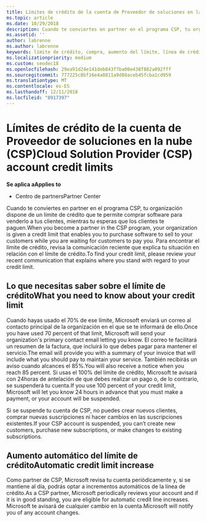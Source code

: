 ```yaml
---
title: Límites de crédito de la cuenta de Proveedor de soluciones en la nube (CSP) | Centro de partners
ms.topic: article
ms.date: 10/29/2018
description: Cuando te conviertes en partner en el programa CSP, tu organización dispone de un límite de crédito que te permite comprar software para venderlo a tus clientes, mientras tu esperas que los clientes te paguen.
ms.assetid: ''
author: labrenne
ms.author: labrenne
keywords: límite de crédito, compra, aumento del límite, línea de crédito
ms.localizationpriority: medium
ms.custom: seodec18
ms.openlocfilehash: 29ea91d24e141deb843f7ba00e438f882a092fff
ms.sourcegitcommit: 777225c8bf16e4a8811a9d88aceb45fcba1cd959
ms.translationtype: MT
ms.contentlocale: es-ES
ms.lasthandoff: 12/11/2018
ms.locfileid: "8917397"
---
```

# <a name="cloud-solution-provider-csp-account-credit-limits"></a><span data-ttu-id="3ad37-104">Límites de crédito de la cuenta de Proveedor de soluciones en la nube (CSP)</span><span class="sxs-lookup"><span data-stu-id="3ad37-104">Cloud Solution Provider (CSP) account credit limits</span></span>

**<span data-ttu-id="3ad37-105">Se aplica a</span><span class="sxs-lookup"><span data-stu-id="3ad37-105">Applies to</span></span>**

- <span data-ttu-id="3ad37-106">Centro de partners</span><span class="sxs-lookup"><span data-stu-id="3ad37-106">Partner Center</span></span>

<span data-ttu-id="3ad37-107">Cuando te conviertes en partner en el programa CSP, tu organización dispone de un límite de crédito que te permite comprar software para venderlo a tus clientes, mientras tu esperas que los clientes te paguen.</span><span class="sxs-lookup"><span data-stu-id="3ad37-107">When you become a partner in the CSP program, your organization is given a credit limit that enables you to purchase software to sell to your customers while you are waiting for customers to pay you.</span></span> <span data-ttu-id="3ad37-108">Para encontrar el límite de crédito, revisa la comunicación reciente que explica tu situación en relación con el límite de crédito.</span><span class="sxs-lookup"><span data-stu-id="3ad37-108">To find your credit limit, please review your recent communication that explains where you stand with regard to your credit limit.</span></span>  

## <a name="what-you-need-to-know-about-your-credit-limit"></a><span data-ttu-id="3ad37-109">Lo que necesitas saber sobre el límite de crédito</span><span class="sxs-lookup"><span data-stu-id="3ad37-109">What you need to know about your credit limit</span></span>

<span data-ttu-id="3ad37-110">Cuando hayas usado el 70% de ese límite, Microsoft enviará un correo al contacto principal de la organización en el que se te informará de ello.</span><span class="sxs-lookup"><span data-stu-id="3ad37-110">Once you have used 70 percent of that limit, Microsoft will send your organization's primary contact email letting you know.</span></span> <span data-ttu-id="3ad37-111">El correo te facilitará un resumen de la factura, que incluirá lo que debes pagar para mantener el servicio.</span><span class="sxs-lookup"><span data-stu-id="3ad37-111">The email will provide you with a summary of your invoice that will include what you should pay to maintain your service.</span></span> <span data-ttu-id="3ad37-112">También recibirás un aviso cuando alcances el 85%.</span><span class="sxs-lookup"><span data-stu-id="3ad37-112">You will also receive a notice when you reach 85 percent.</span></span> <span data-ttu-id="3ad37-113">Si usas el 100% del límite de crédito, Microsoft te avisará con 24horas de antelación de que debes realizar un pago o, de lo contrario, se suspenderá tu cuenta.</span><span class="sxs-lookup"><span data-stu-id="3ad37-113">If you use 100 percent of your credit limit, Microsoft will let you know 24 hours in advance that you must make a payment, or your account will be suspended.</span></span> 

<span data-ttu-id="3ad37-114">Si se suspende tu cuenta de CSP, no puedes crear nuevos clientes, comprar nuevas suscripciones ni hacer cambios en las suscripciones existentes.</span><span class="sxs-lookup"><span data-stu-id="3ad37-114">If your CSP account is suspended, you can’t create new customers, purchase new subscriptions, or make changes to existing subscriptions.</span></span>

## <a name="automatic-credit-limit-increase"></a><span data-ttu-id="3ad37-115">Aumento automático del límite de crédito</span><span class="sxs-lookup"><span data-stu-id="3ad37-115">Automatic credit limit increase</span></span>

<span data-ttu-id="3ad37-116">Como partner de CSP, Microsoft revisa tu cuenta periódicamente y, si se mantiene al día, podrás optar a incrementos automáticos de la línea de crédito.</span><span class="sxs-lookup"><span data-stu-id="3ad37-116">As a CSP partner, Microsoft periodically reviews your account and if it is in good standing, you are eligible for automatic credit line increases.</span></span> <span data-ttu-id="3ad37-117">Microsoft te avisará de cualquier cambio en la cuenta.</span><span class="sxs-lookup"><span data-stu-id="3ad37-117">Microsoft will notify you of any account changes.</span></span> 
